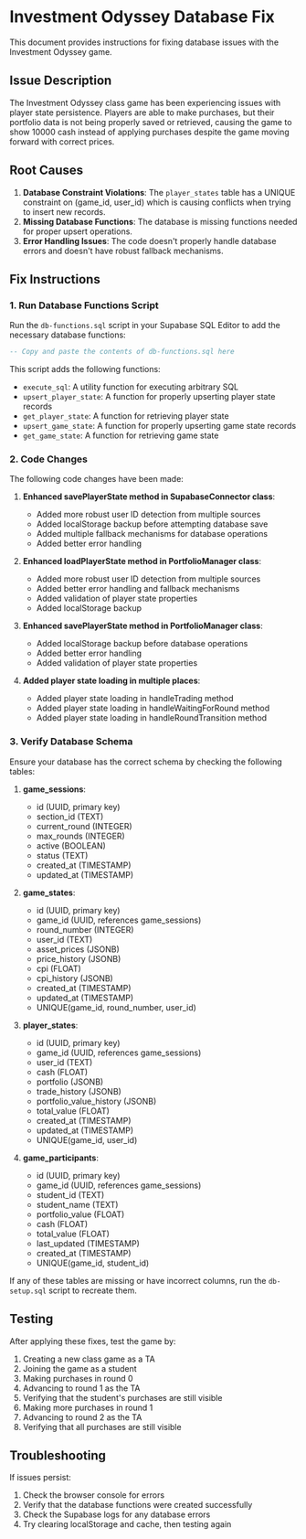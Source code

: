 # Investment Odyssey Database Fix

This document provides instructions for fixing database issues with the Investment Odyssey game.

## Issue Description

The Investment Odyssey class game has been experiencing issues with player state persistence. Players are able to make purchases, but their portfolio data is not being properly saved or retrieved, causing the game to show 10000 cash instead of applying purchases despite the game moving forward with correct prices.

## Root Causes

1. **Database Constraint Violations**: The `player_states` table has a UNIQUE constraint on (game_id, user_id) which is causing conflicts when trying to insert new records.
2. **Missing Database Functions**: The database is missing functions needed for proper upsert operations.
3. **Error Handling Issues**: The code doesn't properly handle database errors and doesn't have robust fallback mechanisms.

## Fix Instructions

### 1. Run Database Functions Script

Run the `db-functions.sql` script in your Supabase SQL Editor to add the necessary database functions:

```sql
-- Copy and paste the contents of db-functions.sql here
```

This script adds the following functions:
- `execute_sql`: A utility function for executing arbitrary SQL
- `upsert_player_state`: A function for properly upserting player state records
- `get_player_state`: A function for retrieving player state
- `upsert_game_state`: A function for properly upserting game state records
- `get_game_state`: A function for retrieving game state

### 2. Code Changes

The following code changes have been made:

1. **Enhanced savePlayerState method in SupabaseConnector class**:
   - Added more robust user ID detection from multiple sources
   - Added localStorage backup before attempting database save
   - Added multiple fallback mechanisms for database operations
   - Added better error handling

2. **Enhanced loadPlayerState method in PortfolioManager class**:
   - Added more robust user ID detection from multiple sources
   - Added better error handling and fallback mechanisms
   - Added validation of player state properties
   - Added localStorage backup

3. **Enhanced savePlayerState method in PortfolioManager class**:
   - Added localStorage backup before database operations
   - Added better error handling
   - Added validation of player state properties

4. **Added player state loading in multiple places**:
   - Added player state loading in handleTrading method
   - Added player state loading in handleWaitingForRound method
   - Added player state loading in handleRoundTransition method

### 3. Verify Database Schema

Ensure your database has the correct schema by checking the following tables:

1. **game_sessions**:
   - id (UUID, primary key)
   - section_id (TEXT)
   - current_round (INTEGER)
   - max_rounds (INTEGER)
   - active (BOOLEAN)
   - status (TEXT)
   - created_at (TIMESTAMP)
   - updated_at (TIMESTAMP)

2. **game_states**:
   - id (UUID, primary key)
   - game_id (UUID, references game_sessions)
   - round_number (INTEGER)
   - user_id (TEXT)
   - asset_prices (JSONB)
   - price_history (JSONB)
   - cpi (FLOAT)
   - cpi_history (JSONB)
   - created_at (TIMESTAMP)
   - updated_at (TIMESTAMP)
   - UNIQUE(game_id, round_number, user_id)

3. **player_states**:
   - id (UUID, primary key)
   - game_id (UUID, references game_sessions)
   - user_id (TEXT)
   - cash (FLOAT)
   - portfolio (JSONB)
   - trade_history (JSONB)
   - portfolio_value_history (JSONB)
   - total_value (FLOAT)
   - created_at (TIMESTAMP)
   - updated_at (TIMESTAMP)
   - UNIQUE(game_id, user_id)

4. **game_participants**:
   - id (UUID, primary key)
   - game_id (UUID, references game_sessions)
   - student_id (TEXT)
   - student_name (TEXT)
   - portfolio_value (FLOAT)
   - cash (FLOAT)
   - total_value (FLOAT)
   - last_updated (TIMESTAMP)
   - created_at (TIMESTAMP)
   - UNIQUE(game_id, student_id)

If any of these tables are missing or have incorrect columns, run the `db-setup.sql` script to recreate them.

## Testing

After applying these fixes, test the game by:

1. Creating a new class game as a TA
2. Joining the game as a student
3. Making purchases in round 0
4. Advancing to round 1 as the TA
5. Verifying that the student's purchases are still visible
6. Making more purchases in round 1
7. Advancing to round 2 as the TA
8. Verifying that all purchases are still visible

## Troubleshooting

If issues persist:

1. Check the browser console for errors
2. Verify that the database functions were created successfully
3. Check the Supabase logs for any database errors
4. Try clearing localStorage and cache, then testing again
